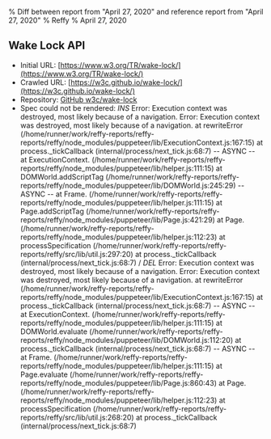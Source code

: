 % Diff between report from "April 27, 2020" and reference report from "April 27, 2020"
% Reffy
% April 27, 2020

## Wake Lock API

- Initial URL: [https://www.w3.org/TR/wake-lock/](https://www.w3.org/TR/wake-lock/)
- Crawled URL: [https://w3c.github.io/wake-lock/](https://w3c.github.io/wake-lock/)
- Repository: [GitHub w3c/wake-lock](https://github.com/w3c/wake-lock)
- Spec could not be rendered: *INS* Error: Execution context was destroyed, most likely because of a navigation. Error: Execution context was destroyed, most likely because of a navigation.
    at rewriteError (/home/runner/work/reffy-reports/reffy-reports/reffy/node_modules/puppeteer/lib/ExecutionContext.js:167:15)
    at process._tickCallback (internal/process/next_tick.js:68:7)
  -- ASYNC --
    at ExecutionContext.<anonymous> (/home/runner/work/reffy-reports/reffy-reports/reffy/node_modules/puppeteer/lib/helper.js:111:15)
    at DOMWorld.addScriptTag (/home/runner/work/reffy-reports/reffy-reports/reffy/node_modules/puppeteer/lib/DOMWorld.js:245:29)
  -- ASYNC --
    at Frame.<anonymous> (/home/runner/work/reffy-reports/reffy-reports/reffy/node_modules/puppeteer/lib/helper.js:111:15)
    at Page.addScriptTag (/home/runner/work/reffy-reports/reffy-reports/reffy/node_modules/puppeteer/lib/Page.js:421:29)
    at Page.<anonymous> (/home/runner/work/reffy-reports/reffy-reports/reffy/node_modules/puppeteer/lib/helper.js:112:23)
    at processSpecification (/home/runner/work/reffy-reports/reffy-reports/reffy/src/lib/util.js:297:20)
    at process._tickCallback (internal/process/next_tick.js:68:7) / *DEL* Error: Execution context was destroyed, most likely because of a navigation. Error: Execution context was destroyed, most likely because of a navigation.
    at rewriteError (/home/runner/work/reffy-reports/reffy-reports/reffy/node_modules/puppeteer/lib/ExecutionContext.js:167:15)
    at process._tickCallback (internal/process/next_tick.js:68:7)
  -- ASYNC --
    at ExecutionContext.<anonymous> (/home/runner/work/reffy-reports/reffy-reports/reffy/node_modules/puppeteer/lib/helper.js:111:15)
    at DOMWorld.evaluate (/home/runner/work/reffy-reports/reffy-reports/reffy/node_modules/puppeteer/lib/DOMWorld.js:112:20)
    at process._tickCallback (internal/process/next_tick.js:68:7)
  -- ASYNC --
    at Frame.<anonymous> (/home/runner/work/reffy-reports/reffy-reports/reffy/node_modules/puppeteer/lib/helper.js:111:15)
    at Page.evaluate (/home/runner/work/reffy-reports/reffy-reports/reffy/node_modules/puppeteer/lib/Page.js:860:43)
    at Page.<anonymous> (/home/runner/work/reffy-reports/reffy-reports/reffy/node_modules/puppeteer/lib/helper.js:112:23)
    at processSpecification (/home/runner/work/reffy-reports/reffy-reports/reffy/src/lib/util.js:268:20)
    at process._tickCallback (internal/process/next_tick.js:68:7)


